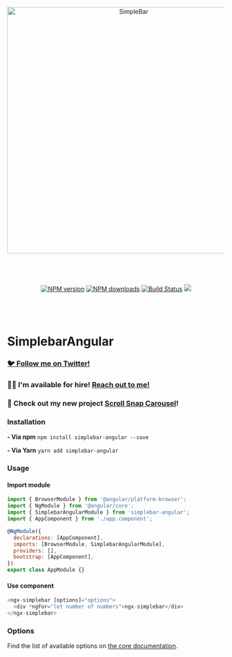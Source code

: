 <p align="center">
  <img src="https://user-images.githubusercontent.com/527559/66231995-3cd0c380-e6be-11e9-8782-c50c834aac93.png" width="570"  alt="SimpleBar" />
</p>
<br/>
<p align="center" style="margin: 40px;">
  <a href="https://npmjs.org/package/simplebar-angular"><img alt="NPM version" src="https://img.shields.io/npm/v/simplebar-angular.svg?style=flat-square" /></a>
  <a href="https://npmjs.org/package/simplebar-angular"><img alt="NPM downloads" src="https://img.shields.io/npm/dm/simplebar-angular.svg?style=flat-square"></a>
  <a href="https://travis-ci.org/grsmto/simplebar"><img alt="Build Status" src="https://img.shields.io/travis/grsmto/simplebar/master.svg?style=flat-square" /></a>
  <a href="https://automate.browserstack.com/public-build/amtTU2pEa1FjNmpabTBCbUh2b3FpbFZQaXhNd1Q3bEg0L1dlSzd2SGN2Zz0tLWpjK1ZwWWRNWnVGQWI4OXphWGRISEE9PQ==--39b14340be576db5bd01b020627cd17414003bfb%"><img src='https://automate.browserstack.com/badge.svg?badge_key=amtTU2pEa1FjNmpabTBCbUh2b3FpbFZQaXhNd1Q3bEg0L1dlSzd2SGN2Zz0tLWpjK1ZwWWRNWnVGQWI4OXphWGRISEE9PQ==--39b14340be576db5bd01b020627cd17414003bfb%'/></a>
</p>
<br/>

# SimplebarAngular

### [🐦 Follow me on Twitter!](https://twitter.com/adriendenat)

### 👨‍💻 I'm available for hire! [Reach out to me!](https://adriendenat.com/)

### 🚧 Check out my new project [Scroll Snap Carousel](https://github.com/Grsmto/scroll-snap-carousel)!

### Installation

**- Via npm**
`npm install simplebar-angular --save`

**- Via Yarn**
`yarn add simplebar-angular`

### Usage

#### Import module

```js
import { BrowserModule } from '@angular/platform-browser';
import { NgModule } from '@angular/core';
import { SimplebarAngularModule } from 'simplebar-angular';
import { AppComponent } from './app.component';

@NgModule({
  declarations: [AppComponent],
  imports: [BrowserModule, SimplebarAngularModule],
  providers: [],
  bootstrap: [AppComponent],
})
export class AppModule {}
```

#### Use component

```js
<ngx-simplebar [options]="options">
  <div *ngFor="let number of numbers">ngx-simplebar</div>
</ngx-simplebar>
```

### Options

Find the list of available options on [the core documentation](https://github.com/Grsmto/simplebar/blob/master/packages/simplebar/README.md#options).
